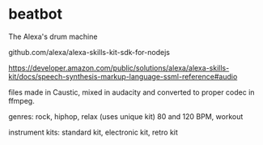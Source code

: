 # beatbot
The Alexa's drum machine

github.com/alexa/alexa-skills-kit-sdk-for-nodejs

https://developer.amazon.com/public/solutions/alexa/alexa-skills-kit/docs/speech-synthesis-markup-language-ssml-reference#audio

files made in Caustic, mixed in audacity and converted to proper codec in ffmpeg.

genres:
rock, hiphop, relax (uses unique kit) 80 and 120 BPM, workout

instrument kits:
standard kit, electronic kit, retro kit
